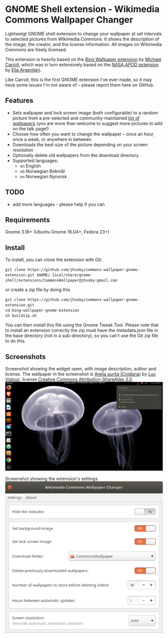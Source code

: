 # GNOME Shell extension - Wikimedia Commons Wallpaper Changer

Lightweigt GNOME shell extension to change your wallpaper at set intervals
to selected pictures from Wikimedia Commons. It shows the description of the
image, the creator, and the license information. All images on Wikimedia
Commons are freely licensed.

This extension is heavily based on the [Bing Wallpaper extension](https://github.com/neffo/bing-wallpaper-gnome-extension)
by [Michael Carroll](https://github.com/neffo/), which was in turn extensively based
on the [NASA APOD extension](https://github.com/Elinvention/gnome-shell-extension-nasa-apod)
by [Elia Argentieri](https://github.com/Elinvention/).

Like Carroll, this is the first GNOME extension I've ever made, so it may have
some issues I'm not aware of – please report them here on GitHub.

## Features

* Sets wallpaper and lock screen image (both configurable) to a random picture from a pre-selected and community-maintained
[list of wallpapers](https://commons.wikimedia.org/wiki/User:Jon_Harald_S%C3%B8by/wallpapers.json) (you
are more than welcome to suggest more pictures to add on the talk page!)
* Choose how often you want to change the wallpaper – once an hour, once a week,
or anywhere in between.
* Downloads the best size of the picture depending on your screen resolution
* Optionally delete old wallpapers from the download directory
* Supported languages:
  * `en` English
  * `nb` Norwegian Bokmål
  * `nn` Norwegian Nynorsk

## TODO

* add more languages - please help if you can

## Requirements

Gnome 3.18+ (Ubuntu Gnome 16.04+, Fedora 23+)

## Install

<!--[Install from extensions.gnome.org](https://extensions.gnome.org/extension/1262/bing-wallpaper-changer/)-->

To install, you can clone the extension with Git:

`git clone https://github.com/jhsoby/commons-wallpaper-gnome-extension.git $HOME/.local/share/gnome-shell/extensions/CommonsWallpaper@jhsoby-gmail.com`

or create a zip file by doing this

`git clone https://github.com/jhsoby/commons-wallpaper-gnome-extension.git`  
`cd bing-wallpaper-gnome-extension`  
`sh buildzip.sh`

You can then install this file using the Gnome Tweak Tool. Please note that to install an extension correctly the zip must
have the metadata.json file in the base directory (not in a sub-directory), so you can't use the Git zip file to do this.

## Screenshots

Screenshot showing the widget open, with image description, author and license. The wallpaper in the screenshot is
[Arelia aurita (Cnidaria)](https://commons.wikimedia.org/wiki/File:Aurelia_aurita_(Cnidaria)_Luc_Viatour.jpg) by
[Luc Viatour](https://commons.wikimedia.org/wiki/User:Lviatour), license
[Creative Commons Attribution-ShareAlike 3.0](https://creativecommons.org/licenses/by-sa/3.0/deed.no).
![Screenshot](/screenshots/widget.png)

Screenshot showing the extension's settings.
![Settings](/screenshots/settings.png)
